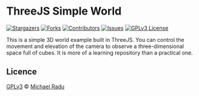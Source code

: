 #  ThreeJS Simple World

[![Stargazers][stars-shield]][stars-url]
[![Forks][forks-shield]][forks-url]
[![Contributors][contributors-shield]][contributors-url]
[![Issues][issues-shield]][issues-url]
[![GPLv3 License][license-shield]][license-url]

This is a simple 3D world example built in ThreeJS. You can control the movement and elevation of the camera to observe a three-dimensional space full of cubes. It is more of a learning repository than a practical one.

## Licence

[GPLv3](michaelradu/ThreeJS-SimpleWorld/LICENSE) © [Michael Radu](https://www.mihairadu.cf)



<!-- MARKDOWN LINKS & IMAGES -->
<!-- https://www.markdownguide.org/basic-syntax/#reference-style-links -->
[contributors-shield]: https://img.shields.io/github/contributors/michaelradu/ThreeJS-SimpleWorld.svg?style=social
[contributors-url]: https://github.com/michaelradu/ThreeJS-SimpleWorld/graphs/contributors
[forks-shield]: https://img.shields.io/github/forks/michaelradu/ThreeJS-SimpleWorld.svg?style=social
[forks-url]: https://github.com/michaelradu/ThreeJS-SimpleWorld/network/members
[stars-shield]: https://img.shields.io/github/stars/michaelradu/ThreeJS-SimpleWorld.svg?style=social
[stars-url]: https://github.com/michaelradu/ThreeJS-SimpleWorld/stargazers
[issues-shield]: https://img.shields.io/github/issues/michaelradu/ThreeJS-SimpleWorld.svg?style=social
[issues-url]: https://github.com/michaelradu/ThreeJS-SimpleWorld/issues
[license-shield]: https://img.shields.io/github/license/michaelradu/ThreeJS-SimpleWorld.svg?style=social
[license-url]: https://github.com/michaelradu/ThreeJS-SimpleWorld/blob/master/LICENSE